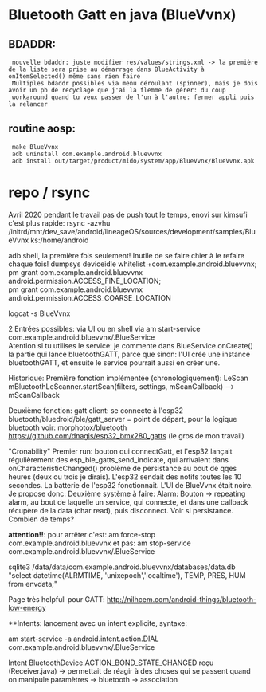 # Bluetooth Gatt en java (BlueVvnx)
 
## BDADDR:
	 nouvelle bdaddr: juste modifier res/values/strings.xml -> la première de la liste sera prise au démarrage dans BlueActivity à onItemSelected() même sans rien faire
	 Multiples bdaddr possibles via menu déroulant (spinner), mais je dois avoir un pb de recyclage que j'ai la flemme de gérer: du coup 
	 workaround quand tu veux passer de l'un à l'autre: fermer appli puis la relancer
	 
## routine aosp:
	 make BlueVvnx 
	 adb uninstall com.example.android.bluevvnx 
	 adb install out/target/product/mido/system/app/BlueVvnx/BlueVvnx.apk

# repo / rsync
Avril 2020 pendant le travail pas de push tout le temps, enovi sur kimsufi c'est plus rapide:
rsync -azvhu /initrd/mnt/dev_save/android/lineageOS/sources/development/samples/BlueVvnx ks:/home/android
 
 adb shell, la première fois seulement! Inutile de se faire chier à le refaire chaque fois!
 dumpsys deviceidle whitelist +com.example.android.bluevvnx;\
 pm grant com.example.android.bluevvnx android.permission.ACCESS_FINE_LOCATION;\
 pm grant com.example.android.bluevvnx android.permission.ACCESS_COARSE_LOCATION 
 
 logcat -s BlueVvnx

 2 Entrées possibles: via UI ou en shell via am start-service com.example.android.bluevvnx/.BlueService  
 Atention si tu utilises le service: je commente dans BlueService.onCreate() la partie qui lance bluetoothGATT, parce 
 que sinon: l'UI crée une instance bluetoothGATT, et ensuite le service pourrait aussi en créer une.
 

 
 Historique:
 Première fonction implémentée (chronologiquement): LeScan mBluetoothLeScanner.startScan(filters, settings, mScanCallback) --> mScanCallback 
 
 Deuxième fonction: gatt client: se connecte à l'esp32
	bluetooth/bluedroid/ble/gatt_server = point de départ, pour la logique bluetooth voir: morphotox/bluetooth
	https://github.com/dnagis/esp32_bmx280_gatts (le gros de mon travail)
	
 "Cronability"
 Premier run: bouton qui connectGatt, et l'esp32 lançait régulièrement des esp_ble_gatts_send_indicate, qui arrivaient dans onCharacteristicChanged()
	problème de persistance au bout de qqes heures (deux ou trois je dirais). L'esp32 sendait des notifs toutes les 10 secondes. La batterie de l'esp32
	fonctionnait. L'UI de BlueVvnx était noire. Je propose donc:
 Deuxième système à faire:
	Alarm: Bouton -> repeating alarm, au bout de laquelle un service, qui connecte, et dans une callback récupère de la data (char read), puis disconnect.
	Voir si persistance. Combien de temps?
	
 
 
  

 
 ****attention!!****: pour arrêter c'est:
 am force-stop com.example.android.bluevvnx
	 et pas:
 am stop-service com.example.android.bluevvnx/.BlueService
 
 sqlite3 /data/data/com.example.android.bluevvnx/databases/data.db "select datetime(ALRMTIME, 'unixepoch','localtime'), TEMP, PRES, HUM from envdata;"
 

 Page très helpfull pour GATT:
 http://nilhcem.com/android-things/bluetooth-low-energy

 **Intents: lancement avec un intent explicite, syntaxe:
 
 am start-service -a android.intent.action.DIAL com.example.android.bluevvnx/.BlueService
 
  Intent BluetoothDevice.ACTION_BOND_STATE_CHANGED reçu (Receiver.java) -> permettait de réagir à des choses qui se passent quand on 
	manipule paramètres -> bluetooth -> association
 
 


